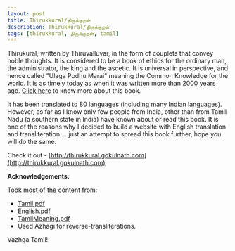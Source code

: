 ```yaml
---
layout: post
title: Thirukkural/திருக்குறள் 
description: Thirukkural/திருக்குறள் 
tags: [thirukkural, திருக்குறள், tamil]
---
```


Thirukural, written by Thiruvalluvar, in the form of couplets that convey noble thoughts. It is considered to be a book of ethics for the ordinary man, the administrator, the king and the ascetic. It is universal in perspective, and hence called "Ulaga Podhu Marai" meaning the Common Knowledge for the world. It is as timely today as when it was written more than 2000 years ago. [Click here](https://en.wikipedia.org/wiki/Tirukku%E1%B9%9Ba%E1%B8%B7) to know more about this book.

It has been translated to 80 languages (including many Indian languages).  However, as far as I know only few people from India, other than from Tamil Nadu (a southern state in India) have known about or read this book. It is one of the reasons why I decided to build a website with English translation and transliteration ... just an attempt to spread this book further, hope you will do the same.

Check it out - [http://thirukkural.gokulnath.com](http://thirukkural.gokulnath.com)

**Acknowledgements:**

Took most of the content from: 
* <a href="{{site.baseurl}}/assets/files/thirukkural/Tamil.pdf">Tamil.pdf</a>
* <a href="{{site.baseurl}}/assets/files/thirukkural/English.pdf">English.pdf</a>
* <a href="{{site.baseurl}}/assets/files/thirukkural/TamilMeaning.pdf">TamilMeaning.pdf</a>
* Used Azhagi for reverse-transliterations. 

Vazhga Tamil!!